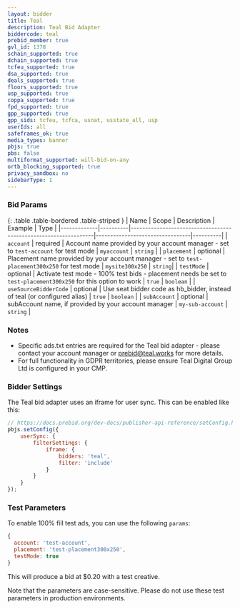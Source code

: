 ```yaml
---
layout: bidder
title: Teal
description: Teal Bid Adapter
biddercode: teal
prebid_member: true
gvl_id: 1378
schain_supported: true
dchain_supported: true
tcfeu_supported: true
dsa_supported: true
deals_supported: true
floors_supported: true
usp_supported: true
coppa_supported: true
fpd_supported: true
gpp_supported: true
gpp_sids: tcfeu, tcfca, usnat, usstate_all, usp
userIds: all
safeframes_ok: true
media_types: banner
pbjs: true
pbs: false
multiformat_supported: will-bid-on-any
ortb_blocking_supported: true
privacy_sandbox: no
sidebarType: 1
---
```


### Bid Params

{: .table .table-bordered .table-striped }
| Name | Scope | Description | Example | Type |
|-------------|----------|-----------------------------------------------------------------|---------------------------------|----------|
| `account` | required | Account name provided by your account manager - set to `test-account` for test mode | `myaccount` | `string` |
| `placement` | optional | Placement name provided by your account manager - set to `test-placement300x250` for test mode | `mysite300x250` | `string`|
| `testMode` | optional | Activate test mode - 100% test bids - placement needs be set to `test-placement300x250` for this option to work | `true` | `boolean` |
| `useSourceBidderCode` | optional | Use seat bidder code as hb_bidder, instead of teal (or configured alias) | `true` | `boolean` |
| `subAccount` | optional | subAccount name, if provided by your account manager | `my-sub-account` | `string` |

### Notes

- Specific ads.txt entries are required for the Teal bid adapter - please contact your account manager or <prebid@teal.works> for more details.
- For full functionality in GDPR territories, please ensure Teal Digital Group Ltd is configured in your CMP.

### Bidder Settings

The Teal bid adapter uses an iframe for user sync. This can be enabled like this:

```js
// https://docs.prebid.org/dev-docs/publisher-api-reference/setConfig.html#setConfig-ConfigureUserSyncing-UserSyncExamples
pbjs.setConfig({
    userSync: {
        filterSettings: {
            iframe: {
                bidders: 'teal',
                filter: 'include'
            }
        }
    }
});
```

### Test Parameters

To enable 100% fill test ads, you can use the following `params`:

```javascript
{
  account: 'test-account',
  placement: 'test-placement300x250',
  testMode: true
}
```

This will produce a bid at $0.20 with a test creative.

Note that the parameters are case-sensitive. Please do not use these test parameters in production environments.
